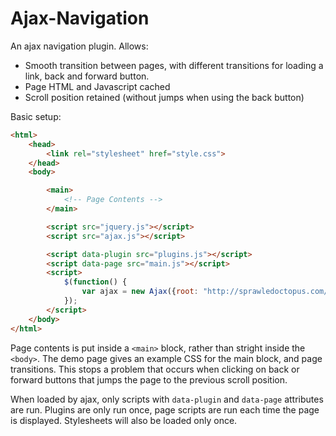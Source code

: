# Ajax-Navigation

An ajax navigation plugin. Allows:

- Smooth transition between pages, with different transitions for loading a link, back and forward button.
- Page HTML and Javascript cached
- Scroll position retained (without jumps when using the back button)

Basic setup:

```html
<html>
	<head>
		<link rel="stylesheet" href="style.css">
	</head>
	<body>

		<main>
			<!-- Page Contents -->
		</main>

		<script src="jquery.js"></script>
		<script src="ajax.js"></script>

		<script data-plugin src="plugins.js"></script>
		<script data-page src="main.js"></script>
		<script>
			$(function() {
				var ajax = new Ajax({root: "http://sprawledoctopus.com/"});
			});
		</script>
	</body>
</html>
```

Page contents is put inside a `<main>` block, rather than stright inside the `<body>`.
The demo page gives an example CSS for the main block, and page transitions.
This stops a problem that occurs when clicking on back or forward buttons that jumps the page to the previous scroll position.

When loaded by ajax, only scripts with `data-plugin` and `data-page` attributes are run.
Plugins are only run once, page scripts are run each time the page is displayed.
Stylesheets will also be loaded only once.
